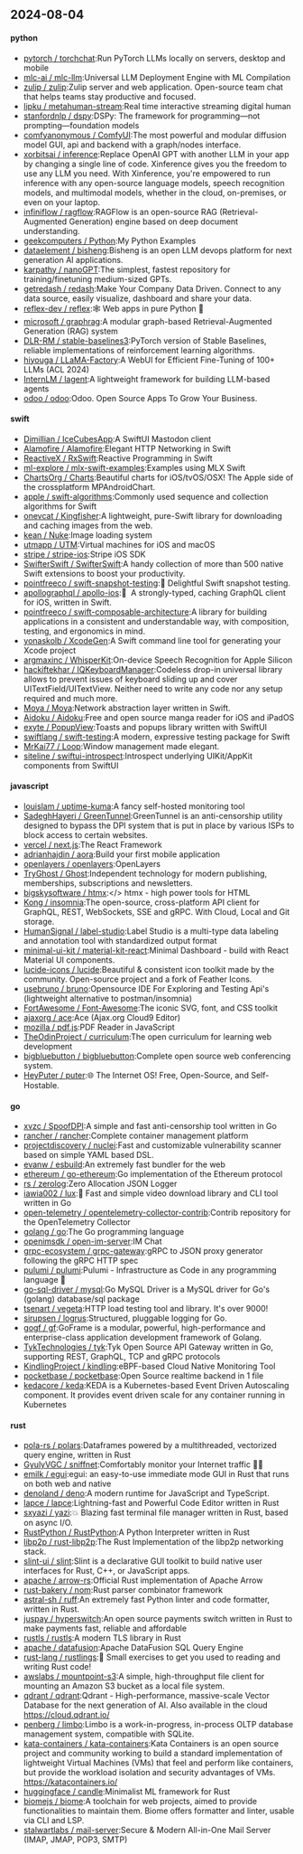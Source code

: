 ## 2024-08-04

#### python
* [pytorch / torchchat](https://github.com/pytorch/torchchat):Run PyTorch LLMs locally on servers, desktop and mobile
* [mlc-ai / mlc-llm](https://github.com/mlc-ai/mlc-llm):Universal LLM Deployment Engine with ML Compilation
* [zulip / zulip](https://github.com/zulip/zulip):Zulip server and web application. Open-source team chat that helps teams stay productive and focused.
* [lipku / metahuman-stream](https://github.com/lipku/metahuman-stream):Real time interactive streaming digital human
* [stanfordnlp / dspy](https://github.com/stanfordnlp/dspy):DSPy: The framework for programming—not prompting—foundation models
* [comfyanonymous / ComfyUI](https://github.com/comfyanonymous/ComfyUI):The most powerful and modular diffusion model GUI, api and backend with a graph/nodes interface.
* [xorbitsai / inference](https://github.com/xorbitsai/inference):Replace OpenAI GPT with another LLM in your app by changing a single line of code. Xinference gives you the freedom to use any LLM you need. With Xinference, you're empowered to run inference with any open-source language models, speech recognition models, and multimodal models, whether in the cloud, on-premises, or even on your laptop.
* [infiniflow / ragflow](https://github.com/infiniflow/ragflow):RAGFlow is an open-source RAG (Retrieval-Augmented Generation) engine based on deep document understanding.
* [geekcomputers / Python](https://github.com/geekcomputers/Python):My Python Examples
* [dataelement / bisheng](https://github.com/dataelement/bisheng):Bisheng is an open LLM devops platform for next generation AI applications.
* [karpathy / nanoGPT](https://github.com/karpathy/nanoGPT):The simplest, fastest repository for training/finetuning medium-sized GPTs.
* [getredash / redash](https://github.com/getredash/redash):Make Your Company Data Driven. Connect to any data source, easily visualize, dashboard and share your data.
* [reflex-dev / reflex](https://github.com/reflex-dev/reflex):🕸️ Web apps in pure Python 🐍
* [microsoft / graphrag](https://github.com/microsoft/graphrag):A modular graph-based Retrieval-Augmented Generation (RAG) system
* [DLR-RM / stable-baselines3](https://github.com/DLR-RM/stable-baselines3):PyTorch version of Stable Baselines, reliable implementations of reinforcement learning algorithms.
* [hiyouga / LLaMA-Factory](https://github.com/hiyouga/LLaMA-Factory):A WebUI for Efficient Fine-Tuning of 100+ LLMs (ACL 2024)
* [InternLM / lagent](https://github.com/InternLM/lagent):A lightweight framework for building LLM-based agents
* [odoo / odoo](https://github.com/odoo/odoo):Odoo. Open Source Apps To Grow Your Business.

#### swift
* [Dimillian / IceCubesApp](https://github.com/Dimillian/IceCubesApp):A SwiftUI Mastodon client
* [Alamofire / Alamofire](https://github.com/Alamofire/Alamofire):Elegant HTTP Networking in Swift
* [ReactiveX / RxSwift](https://github.com/ReactiveX/RxSwift):Reactive Programming in Swift
* [ml-explore / mlx-swift-examples](https://github.com/ml-explore/mlx-swift-examples):Examples using MLX Swift
* [ChartsOrg / Charts](https://github.com/ChartsOrg/Charts):Beautiful charts for iOS/tvOS/OSX! The Apple side of the crossplatform MPAndroidChart.
* [apple / swift-algorithms](https://github.com/apple/swift-algorithms):Commonly used sequence and collection algorithms for Swift
* [onevcat / Kingfisher](https://github.com/onevcat/Kingfisher):A lightweight, pure-Swift library for downloading and caching images from the web.
* [kean / Nuke](https://github.com/kean/Nuke):Image loading system
* [utmapp / UTM](https://github.com/utmapp/UTM):Virtual machines for iOS and macOS
* [stripe / stripe-ios](https://github.com/stripe/stripe-ios):Stripe iOS SDK
* [SwifterSwift / SwifterSwift](https://github.com/SwifterSwift/SwifterSwift):A handy collection of more than 500 native Swift extensions to boost your productivity.
* [pointfreeco / swift-snapshot-testing](https://github.com/pointfreeco/swift-snapshot-testing):📸 Delightful Swift snapshot testing.
* [apollographql / apollo-ios](https://github.com/apollographql/apollo-ios):📱  A strongly-typed, caching GraphQL client for iOS, written in Swift.
* [pointfreeco / swift-composable-architecture](https://github.com/pointfreeco/swift-composable-architecture):A library for building applications in a consistent and understandable way, with composition, testing, and ergonomics in mind.
* [yonaskolb / XcodeGen](https://github.com/yonaskolb/XcodeGen):A Swift command line tool for generating your Xcode project
* [argmaxinc / WhisperKit](https://github.com/argmaxinc/WhisperKit):On-device Speech Recognition for Apple Silicon
* [hackiftekhar / IQKeyboardManager](https://github.com/hackiftekhar/IQKeyboardManager):Codeless drop-in universal library allows to prevent issues of keyboard sliding up and cover UITextField/UITextView. Neither need to write any code nor any setup required and much more.
* [Moya / Moya](https://github.com/Moya/Moya):Network abstraction layer written in Swift.
* [Aidoku / Aidoku](https://github.com/Aidoku/Aidoku):Free and open source manga reader for iOS and iPadOS
* [exyte / PopupView](https://github.com/exyte/PopupView):Toasts and popups library written with SwiftUI
* [swiftlang / swift-testing](https://github.com/swiftlang/swift-testing):A modern, expressive testing package for Swift
* [MrKai77 / Loop](https://github.com/MrKai77/Loop):Window management made elegant.
* [siteline / swiftui-introspect](https://github.com/siteline/swiftui-introspect):Introspect underlying UIKit/AppKit components from SwiftUI

#### javascript
* [louislam / uptime-kuma](https://github.com/louislam/uptime-kuma):A fancy self-hosted monitoring tool
* [SadeghHayeri / GreenTunnel](https://github.com/SadeghHayeri/GreenTunnel):GreenTunnel is an anti-censorship utility designed to bypass the DPI system that is put in place by various ISPs to block access to certain websites.
* [vercel / next.js](https://github.com/vercel/next.js):The React Framework
* [adrianhajdin / aora](https://github.com/adrianhajdin/aora):Build your first mobile application
* [openlayers / openlayers](https://github.com/openlayers/openlayers):OpenLayers
* [TryGhost / Ghost](https://github.com/TryGhost/Ghost):Independent technology for modern publishing, memberships, subscriptions and newsletters.
* [bigskysoftware / htmx](https://github.com/bigskysoftware/htmx):</> htmx - high power tools for HTML
* [Kong / insomnia](https://github.com/Kong/insomnia):The open-source, cross-platform API client for GraphQL, REST, WebSockets, SSE and gRPC. With Cloud, Local and Git storage.
* [HumanSignal / label-studio](https://github.com/HumanSignal/label-studio):Label Studio is a multi-type data labeling and annotation tool with standardized output format
* [minimal-ui-kit / material-kit-react](https://github.com/minimal-ui-kit/material-kit-react):Minimal Dashboard - build with React Material UI components.
* [lucide-icons / lucide](https://github.com/lucide-icons/lucide):Beautiful & consistent icon toolkit made by the community. Open-source project and a fork of Feather Icons.
* [usebruno / bruno](https://github.com/usebruno/bruno):Opensource IDE For Exploring and Testing Api's (lightweight alternative to postman/insomnia)
* [FortAwesome / Font-Awesome](https://github.com/FortAwesome/Font-Awesome):The iconic SVG, font, and CSS toolkit
* [ajaxorg / ace](https://github.com/ajaxorg/ace):Ace (Ajax.org Cloud9 Editor)
* [mozilla / pdf.js](https://github.com/mozilla/pdf.js):PDF Reader in JavaScript
* [TheOdinProject / curriculum](https://github.com/TheOdinProject/curriculum):The open curriculum for learning web development
* [bigbluebutton / bigbluebutton](https://github.com/bigbluebutton/bigbluebutton):Complete open source web conferencing system.
* [HeyPuter / puter](https://github.com/HeyPuter/puter):🌐 The Internet OS! Free, Open-Source, and Self-Hostable.

#### go
* [xvzc / SpoofDPI](https://github.com/xvzc/SpoofDPI):A simple and fast anti-censorship tool written in Go
* [rancher / rancher](https://github.com/rancher/rancher):Complete container management platform
* [projectdiscovery / nuclei](https://github.com/projectdiscovery/nuclei):Fast and customizable vulnerability scanner based on simple YAML based DSL.
* [evanw / esbuild](https://github.com/evanw/esbuild):An extremely fast bundler for the web
* [ethereum / go-ethereum](https://github.com/ethereum/go-ethereum):Go implementation of the Ethereum protocol
* [rs / zerolog](https://github.com/rs/zerolog):Zero Allocation JSON Logger
* [iawia002 / lux](https://github.com/iawia002/lux):👾 Fast and simple video download library and CLI tool written in Go
* [open-telemetry / opentelemetry-collector-contrib](https://github.com/open-telemetry/opentelemetry-collector-contrib):Contrib repository for the OpenTelemetry Collector
* [golang / go](https://github.com/golang/go):The Go programming language
* [openimsdk / open-im-server](https://github.com/openimsdk/open-im-server):IM Chat
* [grpc-ecosystem / grpc-gateway](https://github.com/grpc-ecosystem/grpc-gateway):gRPC to JSON proxy generator following the gRPC HTTP spec
* [pulumi / pulumi](https://github.com/pulumi/pulumi):Pulumi - Infrastructure as Code in any programming language 🚀
* [go-sql-driver / mysql](https://github.com/go-sql-driver/mysql):Go MySQL Driver is a MySQL driver for Go's (golang) database/sql package
* [tsenart / vegeta](https://github.com/tsenart/vegeta):HTTP load testing tool and library. It's over 9000!
* [sirupsen / logrus](https://github.com/sirupsen/logrus):Structured, pluggable logging for Go.
* [gogf / gf](https://github.com/gogf/gf):GoFrame is a modular, powerful, high-performance and enterprise-class application development framework of Golang.
* [TykTechnologies / tyk](https://github.com/TykTechnologies/tyk):Tyk Open Source API Gateway written in Go, supporting REST, GraphQL, TCP and gRPC protocols
* [KindlingProject / kindling](https://github.com/KindlingProject/kindling):eBPF-based Cloud Native Monitoring Tool
* [pocketbase / pocketbase](https://github.com/pocketbase/pocketbase):Open Source realtime backend in 1 file
* [kedacore / keda](https://github.com/kedacore/keda):KEDA is a Kubernetes-based Event Driven Autoscaling component. It provides event driven scale for any container running in Kubernetes

#### rust
* [pola-rs / polars](https://github.com/pola-rs/polars):Dataframes powered by a multithreaded, vectorized query engine, written in Rust
* [GyulyVGC / sniffnet](https://github.com/GyulyVGC/sniffnet):Comfortably monitor your Internet traffic 🕵️‍♂️
* [emilk / egui](https://github.com/emilk/egui):egui: an easy-to-use immediate mode GUI in Rust that runs on both web and native
* [denoland / deno](https://github.com/denoland/deno):A modern runtime for JavaScript and TypeScript.
* [lapce / lapce](https://github.com/lapce/lapce):Lightning-fast and Powerful Code Editor written in Rust
* [sxyazi / yazi](https://github.com/sxyazi/yazi):💥 Blazing fast terminal file manager written in Rust, based on async I/O.
* [RustPython / RustPython](https://github.com/RustPython/RustPython):A Python Interpreter written in Rust
* [libp2p / rust-libp2p](https://github.com/libp2p/rust-libp2p):The Rust Implementation of the libp2p networking stack.
* [slint-ui / slint](https://github.com/slint-ui/slint):Slint is a declarative GUI toolkit to build native user interfaces for Rust, C++, or JavaScript apps.
* [apache / arrow-rs](https://github.com/apache/arrow-rs):Official Rust implementation of Apache Arrow
* [rust-bakery / nom](https://github.com/rust-bakery/nom):Rust parser combinator framework
* [astral-sh / ruff](https://github.com/astral-sh/ruff):An extremely fast Python linter and code formatter, written in Rust.
* [juspay / hyperswitch](https://github.com/juspay/hyperswitch):An open source payments switch written in Rust to make payments fast, reliable and affordable
* [rustls / rustls](https://github.com/rustls/rustls):A modern TLS library in Rust
* [apache / datafusion](https://github.com/apache/datafusion):Apache DataFusion SQL Query Engine
* [rust-lang / rustlings](https://github.com/rust-lang/rustlings):🦀 Small exercises to get you used to reading and writing Rust code!
* [awslabs / mountpoint-s3](https://github.com/awslabs/mountpoint-s3):A simple, high-throughput file client for mounting an Amazon S3 bucket as a local file system.
* [qdrant / qdrant](https://github.com/qdrant/qdrant):Qdrant - High-performance, massive-scale Vector Database for the next generation of AI. Also available in the cloud https://cloud.qdrant.io/
* [penberg / limbo](https://github.com/penberg/limbo):Limbo is a work-in-progress, in-process OLTP database management system, compatible with SQLite.
* [kata-containers / kata-containers](https://github.com/kata-containers/kata-containers):Kata Containers is an open source project and community working to build a standard implementation of lightweight Virtual Machines (VMs) that feel and perform like containers, but provide the workload isolation and security advantages of VMs. https://katacontainers.io/
* [huggingface / candle](https://github.com/huggingface/candle):Minimalist ML framework for Rust
* [biomejs / biome](https://github.com/biomejs/biome):A toolchain for web projects, aimed to provide functionalities to maintain them. Biome offers formatter and linter, usable via CLI and LSP.
* [stalwartlabs / mail-server](https://github.com/stalwartlabs/mail-server):Secure & Modern All-in-One Mail Server (IMAP, JMAP, POP3, SMTP)
